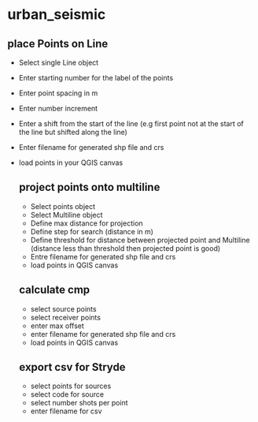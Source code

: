 # urban_seismic

## place Points on Line

- Select single Line object 
- Enter starting number for the label of the points
- Enter point spacing in m
- Enter number increment
- Enter a shift from the start of the line (e.g first point not at the start of the line but shifted along the line)
- Enter filename for generated shp file and crs
- load points in your QGIS canvas

  ## project points onto multiline
  - Select points object
  - Select Multiline object
  - Define max distance for projection
  - Define step for search (distance in m)
  - Define threshold for distance between projected point and Multiline (distance less than threshold then projected point is good)
  - Entre filename for generated shp file and crs
  - load points in QGIS canvas
 
  ## calculate cmp
  - select source points
  - select receiver points
  - enter max offset
  - enter filename for generated shp file and crs
  - load points in QGIS canvas
 
  ## export csv for Stryde
  - select points for sources
  - select code for source
  - select number shots per point
  - enter filename for csv

  
